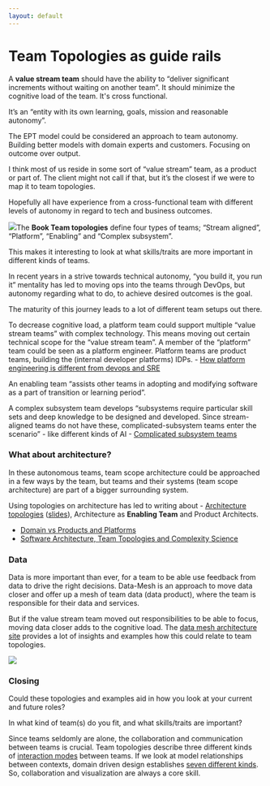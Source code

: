 ```yaml
---
layout: default
---
```


# Team Topologies as guide rails

A **value stream team** should have the ability to “deliver significant increments without waiting on another team”. It should minimize the cognitive load of the team. It's cross functional.

It’s an “entity with its own learning, goals, mission and reasonable autonomy”.

The EPT model could be considered an approach to team autonomy. Building better models with domain experts and customers. Focusing on outcome over output.

I think most of us reside in some sort of “value stream” team, as a product or part of. The client might not call if that, but it’s the closest if we were to map it to team topologies.

Hopefully all have experience from a cross-functional team with different levels of autonomy in regard to tech and business outcomes.

![](https://my.1337.life/api/images/image/ea8ec121-a9e9-443b-91cf-b8504c8d7ce9/md)The **Book Team topologies** define four types of teams; “Stream aligned”, “Platform”, “Enabling” and “Complex subsystem”.

This makes it interesting to look at what skills/traits are more important in different kinds of teams.

In recent years in a strive towards technical autonomy, “you build it, you run it” mentality has led to moving ops into the teams through DevOps, but autonomy regarding what to do, to achieve desired outcomes is the goal.

The maturity of this journey leads to a lot of different team setups out there.

To decrease cognitive load, a platform team could support multiple “value stream teams” with complex technology. This means moving out certain technical scope for the “value stream team”. A member of the “platform” team could be seen as a platform engineer. Platform teams are product teams, building the (internal developer platforms) IDPs. - [](https://thenewstack.io/how-is-platform-engineering-different-from-devops-and-sre/)[How platform engineering is different from devops and SRE](https://thenewstack.io/how-is-platform-engineering-different-from-devops-and-sre/)[](https://thenewstack.io/how-is-platform-engineering-different-from-devops-and-sre/)

An enabling team “assists other teams in adopting and modifying software as a part of transition or learning period”.

A complex subsystem team develops “subsystems require particular skill sets and deep knowledge to be designed and developed. Since stream-aligned teams do not have these, complicated-subsystem teams enter the scenario” - like different kinds of AI - [](https://www.linkedin.com/pulse/what-complicated-subsystem-teams-marcel-koert?trk=pulse-article_more-articles_related-content-card)[Complicated subsystem teams](https://www.linkedin.com/pulse/what-complicated-subsystem-teams-marcel-koert?trk=pulse-article_more-articles_related-content-card)[](https://www.linkedin.com/pulse/what-complicated-subsystem-teams-marcel-koert?trk=pulse-article_more-articles_related-content-card)

### What about architecture?

In these autonomous teams, team scope architecture could be approached in a few ways by the team, but teams and their systems (team scope architecture) are part of a bigger surrounding system.

Using topologies on architecture has led to writing about - [Architecture topologies](https://esilva.net/tla_insights/architecture-topologies) ([slides](https://speakerdeck.com/emgsilva/2022-kandddinsky-architecture-as-enabler-of-organization-s-fast-flow)), Architecture as **Enabling Team** and Product Architects.

-   [Domain vs Products and Platforms](https://github.com/NTCoding/prod-domain-biz-arch-building-blocks#domains-vs-products-and-platforms)
-   [Software Architecture, Team Topologies and Complexity Science](https://www.youtube.com/watch)

### Data

Data is more important than ever, for a team to be able use feedback from data to drive the right decisions. Data-Mesh is an approach to move data closer and offer up a mesh of team data (data product), where the team is responsible for their data and services.

But if the value stream team moved out responsibilities to be able to focus, moving data closer adds to the cognitive load. The [data mesh architecture site](https://www.datamesh-architecture.com/) provides a lot of insights and examples how this could relate to team topologies.

![](https://my.1337.life/api/images/image/2c2ac1fe-e845-42d6-8bcc-455173d63e40/md)  

### Closing

Could these topologies and examples aid in how you look at your current and future roles?

In what kind of team(s) do you fit, and what skills/traits are important?

Since teams seldomly are alone, the collaboration and communication between teams is crucial. Team topologies describe three different kinds of [interaction modes](https://jchyip.medium.com/team-interaction-modes-5e550789e41b) between teams. If we look at model relationships between contexts, domain driven design establishes [seven different kinds](https://blog.avanscoperta.it/2021/04/22/about-team-topologies-and-context-mapping/). So, collaboration and visualization are always a core skill.
